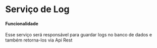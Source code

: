 # Serviço de Log

#### Funcionalidade 

Esse serviço será responsável para guardar logs no banco de dados e também retorna-los via Api Rest
